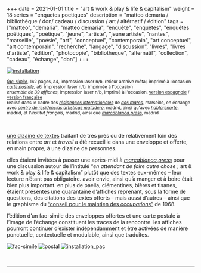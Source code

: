 +++
date = 2021-01-01
title = "art & work & play & life & capitalism"
weight = 18
series = "enquetes poetiques"
description = "matteo demaria / bibliothèque / don/ cadeau / discussion / art / altérnatif / édition"
tags = ["matteo", "demaria", "matteo demaria", "enquête", "enquêtes", "enquêtes poétiques", "poétique", "jeune", "artiste", "jeune artiste", "nantes", "marseille", "poésie", "art", "conceptuel", "contemporain", "art conceptuel", "art contemporain", "recherche", "langage", "discussion", "livres", "livres d'artiste", "édition", "photocopie", "bibliotheque", "alternatif", "collection", "cadeau", "échange", "don"]
+++

[![installation](/images/art&work&play&life&capitalism/installation_art&work&capitalism.gif)](/pdfs/art&work&play&life&capitalism/carteles_art&work&play&life&capitalism.pdf)

<sup>[*fac-simile*](/pdfs/art&work&play&life&capitalism/fac-simile_art&work&play&life&capitalism.pdf), 162 pages, a4, impression laser n/b, relieur archive métal, imprimé à l’occasion</sup></br>
<sup>[*carte postale*](/pdfs/art&work&play&life&capitalism/postal_art&work&play&life&capitalism.pdf), a6, impression laser n/b, imprimée à l'occasion</sup></br>
<sup>*ensemble de 39 affiches*, impression laser n/b, imprimé à l'occasion. [version espagnole](/pdfs/art&work&play&life&capitalism/carteles_art&work&play&life&capitalism.pdf) / [version française](/pdfs/art&work&play&life&capitalism/affiches_art&work&play&life&capitalism.pdf)</sup></br>
<sup>réalisé dans le cadre des [*résidences internationales*](http://www.residencesinternationales.com/) de [*dos mares*](https://2mares.org/), marseille, en échange avec [*centro de residencias artistícas matadero*](https://www.mataderomadrid.org/programas/centro-de-residencias-artisticas), madrid, ainsi qu'avec [*hablarenarte*](http://www.hablarenarte.com/), madrid, et l'*institut français*, madrid, ainsi que [*marcablanca.press*](http://marcablanca.press/), madrid</sup>

<br/>

[une dizaine de textes](http://marcablanca.press/wp-content/uploads/2021/11/biblio_arte_y_trabajo_y_capitalismo.pdf) traitant de très près ou de relativement loin des relations entre *art* et *travail* a été recueillie dans une enveloppe et offerte, en main propre, à une dizaine de personnes.

elles étaient invitées à passer une après-midi à [*marcablanca.press*](http://marcablanca.press/) pour une discussion autour de l’intitulé “*en attendant de faire autre chose* ; art & work & play & life & capitalism” plutôt que des textes eux-mêmes – leur lecture n’étant pas obligatoire. avoir envie, ainsi qu’à manger et à boire était bien plus important. en plus de paella, clémentines, bières et tisanes, étaient présentes une quarantaine d’affiches reprenant, sous la forme de questions, des citations des textes offerts – mais aussi d’autres – ainsi que le graphisme du [“conseil pour le maintien des *occupations*”](https://commons.wikimedia.org/w/index.php?search=conseil+pour+le+maintien+des+occupations&title=Special:MediaSearch&go=Go&type=image) de 1968.

l’édition d’un fac-simile des enveloppes offertes et une carte postale à l’image de l’échange constituent les traces de la rencontre.
les affiches pourront continuer d’exister indépendamment et être activées de manière ponctuelle, contextuelle et modulable, ainsi que traduites.

![fac-simile](/images/art&work&play&life&capitalism/fac-simile_art&work&capitalism.gif)
![postal](/images/art&work&play&life&capitalism/postal_art&work&capitalism.gif)
![installation_pac](/images/art&work&play&life&capitalism/installation_pac_art&work&capitalism.gif)


<br/>
<hr>
